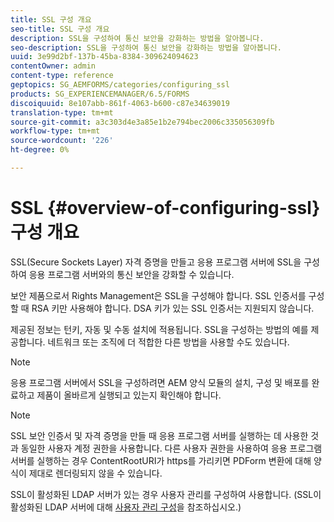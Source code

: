 ```yaml
---
title: SSL 구성 개요
seo-title: SSL 구성 개요
description: SSL을 구성하여 통신 보안을 강화하는 방법을 알아봅니다.
seo-description: SSL을 구성하여 통신 보안을 강화하는 방법을 알아봅니다.
uuid: 3e99d2bf-137b-45ba-8384-309624094623
contentOwner: admin
content-type: reference
geptopics: SG_AEMFORMS/categories/configuring_ssl
products: SG_EXPERIENCEMANAGER/6.5/FORMS
discoiquuid: 8e107abb-861f-4063-b600-c87e34639019
translation-type: tm+mt
source-git-commit: a3c303d4e3a85e1b2e794bec2006c335056309fb
workflow-type: tm+mt
source-wordcount: '226'
ht-degree: 0%

---
```



# SSL {#overview-of-configuring-ssl} 구성 개요

SSL(Secure Sockets Layer) 자격 증명을 만들고 응용 프로그램 서버에 SSL을 구성하여 응용 프로그램 서버와의 통신 보안을 강화할 수 있습니다.

보안 제품으로서 Rights Management은 SSL을 구성해야 합니다. SSL 인증서를 구성할 때 RSA 키만 사용해야 합니다. DSA 키가 있는 SSL 인증서는 지원되지 않습니다.

제공된 정보는 턴키, 자동 및 수동 설치에 적용됩니다. SSL을 구성하는 방법의 예를 제공합니다. 네트워크 또는 조직에 더 적합한 다른 방법을 사용할 수도 있습니다.

>[!NOTE]
>
>응용 프로그램 서버에서 SSL을 구성하려면 AEM 양식 모듈의 설치, 구성 및 배포를 완료하고 제품이 올바르게 실행되고 있는지 확인해야 합니다.

>[!NOTE]
>
>SSL 보안 인증서 및 자격 증명을 만들 때 응용 프로그램 서버를 실행하는 데 사용한 것과 동일한 사용자 계정 권한을 사용합니다. 다른 사용자 권한을 사용하여 응용 프로그램 서버를 실행하는 경우 ContentRootURI가 https를 가리키면 PDForm 변환에 대해 양식이 제대로 렌더링되지 않을 수 있습니다.

SSL이 활성화된 LDAP 서버가 있는 경우 사용자 관리를 구성하여 사용합니다. (SSL이 활성화된 LDAP 서버에 대해 [사용자 관리 구성](/help/forms/using/admin-help/configure-user-management-ssl-enabled.md#configure-user-management-for-an-ssl-enabled-ldap-server)을 참조하십시오.)
